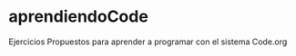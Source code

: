 aprendiendoCode
===============

Ejercicios Propuestos para aprender a programar con el sistema Code.org
